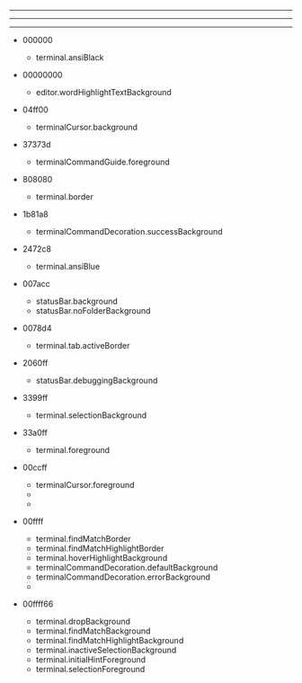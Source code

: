 ***
***
***

* 000000
    * terminal.ansiBlack
* 00000000
    * editor.wordHighlightTextBackground

* 04ff00
    * terminalCursor.background
* 37373d
    * terminalCommandGuide.foreground
* 808080
    * terminal.border
* 1b81a8
    * terminalCommandDecoration.successBackground
* 2472c8
    * terminal.ansiBlue
* 007acc
    * statusBar.background
    * statusBar.noFolderBackground
* 0078d4
    * terminal.tab.activeBorder
* 2060ff
    * statusBar.debuggingBackground
* 3399ff
    * terminal.selectionBackground
* 33a0ff
    * terminal.foreground
* 00ccff
    * terminalCursor.foreground
    * 
    * 
* 00ffff
    * terminal.findMatchBorder
    * terminal.findMatchHighlightBorder
    * terminal.hoverHighlightBackground
    * terminalCommandDecoration.defaultBackground
    * terminalCommandDecoration.errorBackground
    * 
* 00ffff66
    * terminal.dropBackground
    * terminal.findMatchBackground
    * terminal.findMatchHighlightBackground
    * terminal.inactiveSelectionBackground
    * terminal.initialHintForeground
    * terminal.selectionForeground
